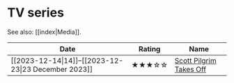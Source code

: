 # TV series

See also: [[index|Media]].

| Date                                                | Rating | Name                                                              |
| --------------------------------------------------- | ------ | ----------------------------------------------------------------- |
| [[2023-12-14\|14]]–[[2023-12-23\|23 December 2023]] | ★★★☆☆  | [Scott Pilgrim Takes Off](https://www.imdb.com/title/tt16969708/) |
